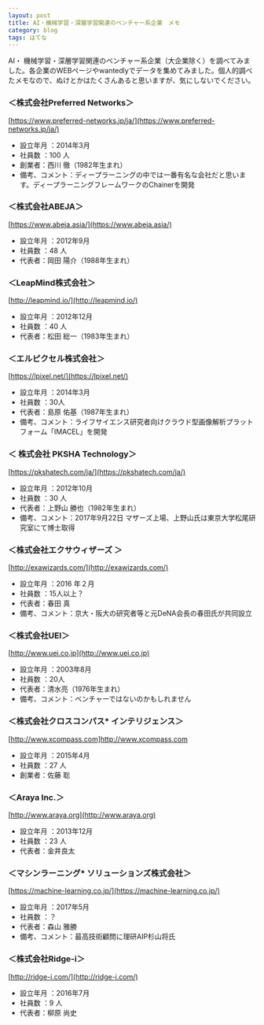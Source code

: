 ```yaml
---
layout: post
title: AI・機械学習・深層学習関連のベンチャー系企業　メモ
category: blog
tags: はてな
---
```


AI・ 機械学習・深層学習関連のベンチャー系企業（大企業除く）を調べてみました。各企業のWEBページやwantedlyでデータを集めてみました。個人的調べたメモなので、ぬけとかはたくさんあると思いますが、気にしないでください。

 
### ＜株式会社Preferred Networks＞

[https://www.preferred-networks.jp/ja/](https://www.preferred-networks.jp/ja/)

* 設立年月 ：2014年3月
* 社員数 ：100 人
* 創業者：西川 徹（1982年生まれ）
* 備考、コメント：ディープラーニングの中では一番有名な会社だと思います。ディープラーニングフレームワークのChainerを開発 

 

### ＜株式会社ABEJA＞

[https://www.abeja.asia/](https://www.abeja.asia/)

* 設立年月 ：2012年9月
* 社員数 ：48 人
* 代表者：岡田 陽介（1988年生まれ）

 

### ＜LeapMind株式会社＞

[http://leapmind.io/](http://leapmind.io/)

* 設立年月 ：2012年12月
* 社員数 ：40 人
* 代表者：松田 総一（1983年生まれ）

 

### ＜エルピクセル株式会社＞

[https://lpixel.net/](https://lpixel.net/)

* 設立年月 ：2014年3月
* 社員数 ：30人
* 代表者：島原 佑基（1987年生まれ）
* 備考、コメント：ライフサイエンス研究者向けクラウド型画像解析プラットフォーム「IMACEL」を開発

 

### ＜ 株式会社 PKSHA Technology＞

[https://pkshatech.com/ja/](https://pkshatech.com/ja/)

* 設立年月 ：2012年10月
* 社員数 ：30 人
* 代表者：上野山 勝也（1982年生まれ）
* 備考、コメント：2017年9月22日 マザーズ上場、上野山氏は東京大学松尾研究室にて博士取得 

 

 

### ＜株式会社エクサウィザーズ ＞

[http://exawizards.com/](http://exawizards.com/)

* 設立年月 ：2016 年２月
* 社員数 ：15人以上？
* 代表者：春田 真
* 備考、コメント：京大・阪大の研究者等と元DeNA会長の春田氏が共同設立

 

### ＜株式会社UEI＞

[http://www.uei.co.jp](http://www.uei.co.jp)

* 設立年月 ：2003年8月
* 社員数 ：20人
* 代表者：清水亮（1976年生まれ）
* 備考、コメント：ベンチャーではないのかもしれません

 

### ＜株式会社クロスコンパス* インテリジェンス＞

[http://www.xcompass.com]http://www.xcompass.com

* 設立年月 ：2015年4月
* 社員数 ：27 人
* 創業者：佐藤 聡

 

### ＜Araya Inc.＞

[http://www.araya.org](http://www.araya.org)

* 設立年月 ：2013年12月
* 社員数 ：23 人
* 代表者：金井良太

 

### ＜マシンラーニング* ソリューションズ株式会社＞

[https://machine-learning.co.jp/](https://machine-learning.co.jp/)

* 設立年月 ：2017年5月
* 社員数 ：？
* 代表者：森山 雅勝
* 備考、コメント：最高技術顧問に理研AIP杉山将氏

 

### ＜株式会社Ridge-i＞

[http://ridge-i.com/](http://ridge-i.com/) 

* 設立年月 ：2016年7月
* 社員数 ：9 人
* 代表者：柳原 尚史